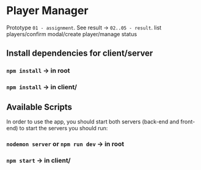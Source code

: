 # Player Manager
Prototype `01 - assignment`.
See result -> `02..05 - result`. list players/confirm modal/create player/manage status

## Install dependencies for client/server
### `npm install` -> in root
### `npm install` -> in client/

## Available Scripts
In  order to use the app, you should start both servers (back-end and front-end)
to start the servers you should run:
### `nodemon server` or `npm run dev` -> in root
### `npm start` -> in client/

